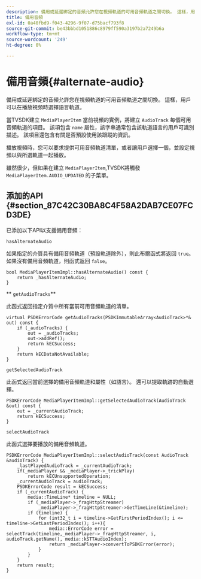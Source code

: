 ```yaml
---
description: 備用或延遲綁定的音頻允許您在視頻軌道的可用音頻軌道之間切換。 這樣，用戶可以在播放視頻時選擇語言軌道。
title: 備用音頻
exl-id: 0a40fbd9-f043-4296-9f07-d75bacf793f8
source-git-commit: be43bbbd1051886c8979ff590a3197b2a7249b6a
workflow-type: tm+mt
source-wordcount: '249'
ht-degree: 0%

---
```


# 備用音頻{#alternate-audio}

備用或延遲綁定的音頻允許您在視頻軌道的可用音頻軌道之間切換。 這樣，用戶可以在播放視頻時選擇語言軌道。

<!--<a id="section_E4F9DC28A2944BD08B4190A7F98A8365"></a>-->

當TVSDK建立 `MediaPlayerItem` 當前視頻的實例，將建立 `AudioTrack` 每個可用音頻軌道的項目。 該項包含 `name` 屬性，該字串通常包含該軌道語言的用戶可識別描述。 該項目還包含有關是否預設使用該跟蹤的資訊。

播放視頻時，您可以要求提供可用音頻軌道清單，或者讓用戶選擇一個，並設定視頻以與所選軌道一起播放。

雖然很少，但如果在建立 `MediaPlayerItem`,TVSDK將觸發 `MediaPlayerItem.AUDIO_UPDATED` 的子菜單。

## 添加的API {#section_87C42C30BA8C4F58A2DAB7CE07FCD3DE}

已添加以下API以支援備用音頻：

`hasAlternateAudio`

如果指定的介質具有備用音頻軌道（預設軌道除外），則此布爾函式將返回 `true`。 如果沒有備用音頻軌道，則函式返回 `false`。

```
bool MediaPlayerItemImpl::hasAlternateAudio() const { 
    return _hasAlternateAudio; 
}
```

** `getAudioTracks`**

此函式返回指定介質中所有當前可用音頻軌道的清單。

```
virtual PSDKErrorCode getAudioTracks(PSDKImmutableArray<AudioTrack>*& out) const { 
    if (_audioTracks) { 
        out = _audioTracks; 
        out->addRef(); 
        return kECSuccess; 
    } 
    return kECDataNotAvailable; 
} 
```

`getSelectedAudioTrack`

此函式返回當前選擇的備用音頻軌道和屬性（如語言）。 還可以提取軌跡的自動選擇。

```
PSDKErrorCode MediaPlayerItemImpl::getSelectedAudioTrack(AudioTrack &out) const { 
    out = _currentAudioTrack; 
    return kECSuccess; 
}
```

`selectAudioTrack`

此函式選擇要播放的備用音頻軌道。

```
PSDKErrorCode MediaPlayerItemImpl::selectAudioTrack(const AudioTrack &audioTrack) { 
    _lastPlayedAudioTrack = _currentAudioTrack; 
    if(_mediaPlayer && _mediaPlayer->_trickPlay) 
        return kECUnsupportedOperation; 
    _currentAudioTrack = audioTrack; 
    PSDKErrorCode result = kECSuccess; 
    if (_currentAudioTrack) { 
        media::TimeLine* timeline = NULL; 
        if (_mediaPlayer->_fragHttpStreamer) 
            _mediaPlayer->_fragHttpStreamer->GetTimeLine(&timeline); 
        if (timeline) { 
            for (int32_t i = timeline->GetFirstPeriodIndex(); i <= timeline->GetLastPeriodIndex(); i++){ 
                media::ErrorCode error = selectTrack(timeline,_mediaPlayer->_fragHttpStreamer, i, audioTrack.getName(), media::kSTTAudioIndex); 
                return _mediaPlayer->convertToPSDKError(error); 
            } 
        } 
    }   
    return result; 
}
```
